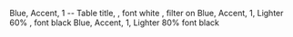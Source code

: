 Blue, Accent, 1  -- Table title, , font white   , filter on
Blue, Accent, 1, Lighter 60%   , font black
Blue, Accent, 1, Lighter 80%    font black